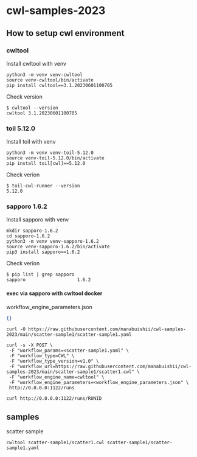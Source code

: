 # cwl-samples-2023

## How to setup cwl environment

### cwltool

Install cwltool with venv

```console
python3 -m venv venv-cwltool
source venv-cwltool/bin/activate
pip install cwltool==3.1.20230601100705
```

Check version

```console
$ cwltool --version
cwltool 3.1.20230601100705
```


### toil 5.12.0

Install toil with venv

```console
python3 -m venv venv-toil-5.12.0
source venv-toil-5.12.0/bin/activate
pip install toil[cwl]==5.12.0
```

Check verion

```console
$ toil-cwl-runner --version
5.12.0
```

### sapporo 1.6.2

Install sapporo with venv

```console
mkdir sapporo-1.6.2
cd sapporo-1.6.2
python3 -m venv venv-sapporo-1.6.2
source venv-sapporo-1.6.2/bin/activate
pip3 install sapporo==1.6.2
```

Check verion

```console
$ pip list | grep sapporo
sapporo                   1.6.2
```

#### exec via sapporo with cwltool docker

workflow_engine_parameters.json
```workflow_engine_parameters.json
{}
```

```
curl -O https://raw.githubusercontent.com/manabuishii/cwl-samples-2023/main/scatter-sample1/scatter-sample1.yaml
```

```
curl -s -X POST \
 -F "workflow_params=<scatter-sample1.yaml" \
 -F "workflow_type=CWL" \
 -F "workflow_type_version=v1.0" \
 -F "workflow_url=https://raw.githubusercontent.com/manabuishii/cwl-samples-2023/main/scatter-sample1/scatter1.cwl" \
 -F "workflow_engine_name=cwltool" \
 -F "workflow_engine_parameters=<workflow_engine_parameters.json" \
 http://0.0.0.0:1122/runs
```

```
curl http://0.0.0.0:1122/runs/RUNID
```

## samples

scatter sample

```console
cwltool scatter-sample1/scatter1.cwl scatter-sample1/scatter-sample1.yaml
```
